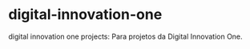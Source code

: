 # digital-innovation-one
digital innovation one projects: 
Para projetos da Digital Innovation One.
